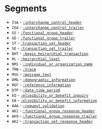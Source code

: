 # Segments
* `ISA` - [`:interchange_control_header`](segments/ISA.md)
* `IEA` - [`:interchange_control_trailer`](segments/IEA.md)
* `GS` - [`:functional_group_header`](segments/GS.md)
* `GE` - [`:functional_group_trailer`](segments/GE.md)
* `ST` - [`:transaction_set_header`](segments/ST.md)
* `SE` - [`:transaction_set_trailer`](segments/SE.md)
* `BHT` - [`:begin_heirarchial_transaction`](segments/BHT.md)
* `HL` - [`:heirarchial_level`](segments/HL.md)
* `NM1` - [`:individual_or_organization_name`](segments/NM1.md)
* `TRN` - [`:trace`](segments/TRN.md)
* `MSG` - [`:message_text`](segments/MSG.md)
* `DMG` - [`:demographic_information`](segments/DMG.md)
* `REF` - [`:reference_information`](segments/REF.md)
* `DTP` - [`:date_time_period`](segments/DTP.md)
* `EQ` - [`:eligibility_or_benefit_inquiry`](segments/EQ.md)
* `EB` - [`:eligibility_or_benefit_information`](segments/EB.md)
* `AAA` - [`:request_validation`](segments/AAA.md)
* `AK1` - [`:functional_group_response_header`](segments/AK1.md)
* `AK9` - [`:functional_group_response_trailer`](segments/AK9.md)
* `AK2` - [`:transaction_set_response_header`](segments/AK2.md)
